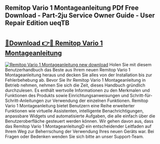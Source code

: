 ## Remitop Vario 1 Montageanleitung PDf Free Download - Part-2ju Service Owner Guide - User Repair Edition ueqTB

# <h2><a href="http://df7py9d.blite.top/?on=Remitop+Vario+1+Montageanleitung">🔗Download 👉🔴 Remitop Vario 1 Montageanleitung</a></h2>

[![Remitop Vario 1 Montageanleitung new download](https://i.imgur.com/lujVjoI.png)](http://df7py9d.blite.top/?on=Remitop+Vario+1+Montageanleitung)
Holen Sie mit diesem Benutzerhandbuch das Beste aus Ihrem neuen Remitop Vario 1 Montageanleitung heraus und decken Sie alles von der Installation bis zur Fehlerbehebung ab. Bevor Sie Ihr Remitop Vario 1 Montageanleitung in Betrieb nehmen, nehmen Sie sich die Zeit, dieses Handbuch gründlich durchzulesen. Es enthält wertvolle Informationen zu den Merkmalen und Funktionen des Produkts sowie Einrichtungsanweisungen und Schritt-für-Schritt-Anleitungen zur Verwendung der einzelnen Funktionen. Remitop Vario 1 Montageanleitung bietet Benutzern eine Reihe erweiterter Funktionen wie virtuelle Assistenten, intelligente Benachrichtigungen, anpassbare Widgets und automatisierte Aufgaben, die alle einfach über die Benutzeroberfläche gesteuert werden können. Wir gehen davon aus, dass das Remitop Vario 1 MontageanleitungD ein entscheidender Leitfaden auf Ihrem Weg zur Beherrschung der Verwendung Ihres neuen Geräts war. Bei Fragen oder Bedenken wenden Sie sich bitte an unser Support-Team.
